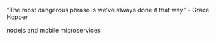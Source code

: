 "The most dangerous phrase is we've always done it that way" - Grace Hopper

nodejs and mobile microservices